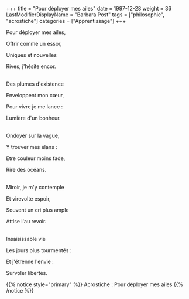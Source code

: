 +++
title = "Pour déployer mes ailes"
date = 1997-12-28
weight = 36
LastModifierDisplayName = "Barbara Post"
tags = ["philosophie", "acrostiche"]
categories = ["Apprentissage"]
+++

Pour déployer mes ailes,

Offrir comme un essor,

Uniques et nouvelles

Rives, j'hésite encor.

 \
Des plumes d'existence

Enveloppent mon cœur,

Pour vivre je me lance :

Lumière d'un bonheur.

 \
Ondoyer sur la vague,

Y trouver mes élans :

Etre couleur moins fade,

Rire des océans.

 \
Miroir, je m'y contemple

Et virevolte espoir,

Souvent un cri plus ample

Attise l'au revoir.

 \
Insaisissable vie

Les jours plus tourmentés :

Et j'étrenne l'envie :

Survoler libertés.

{{% notice style="primary" %}}
Acrostiche : Pour déployer mes ailes
{{% /notice %}}
